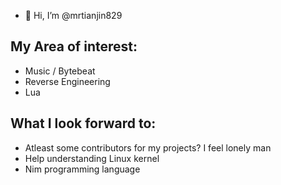 - 👋 Hi, I’m @mrtianjin829
## My Area of interest:
- Music / Bytebeat
- Reverse Engineering
- Lua
## What I look forward to:
- Atleast some contributors for my projects? I feel lonely man
- Help understanding Linux kernel
- Nim programming language

<!---
mrtianjin829/mrtianjin829 is a ✨ special ✨ repository because its `README.md` (this file) appears on your GitHub profile.
You can click the Preview link to take a look at your changes.
--->
